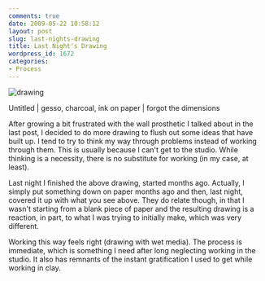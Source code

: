 ```yaml
---
comments: true
date: 2009-05-22 10:58:12
layout: post
slug: last-nights-drawing
title: Last Night's Drawing
wordpress_id: 1672
categories:
- Process
---
```


![drawing](http://ryanfitzer.com/main/wp-content/uploads/2009/05/drawing.jpg)

Untitled | gesso, charcoal, ink on paper | forgot the dimensions

After growing a bit frustrated with the wall prosthetic I talked about in the last post, I decided to do more drawing to flush out some ideas that have built up. I tend to try to think my way through problems instead of working through them. This is usually because I can't get to the studio. While thinking is a necessity, there is no substitute for working (in my case, at least).

Last night I finished the above drawing, started months ago. Actually, I simply put something down on paper months ago and then, last night, covered it up with what you see above. They do relate though, in that I wasn't starting from a blank piece of paper and the resulting drawing is a reaction, in part, to what I was trying to initially make, which was very different.

Working this way feels right (drawing with wet media). The process is immediate, which is something I need after long neglecting working in the studio. It also has remnants of the instant gratification I used to get while working in clay.
